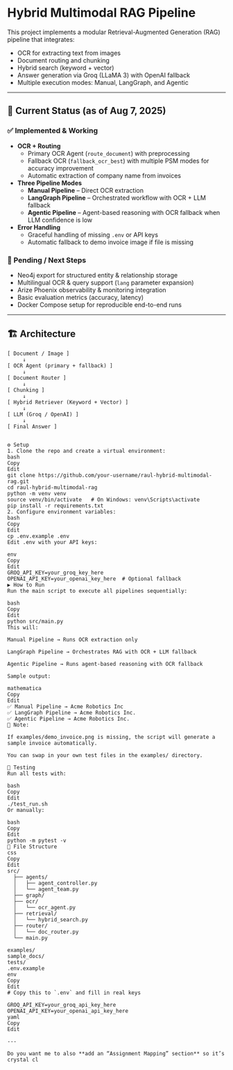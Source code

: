 # Hybrid Multimodal RAG Pipeline

This project implements a modular Retrieval-Augmented Generation (RAG) pipeline that integrates:

- OCR for extracting text from images
- Document routing and chunking
- Hybrid search (keyword + vector)
- Answer generation via Groq (LLaMA 3) with OpenAI fallback
- Multiple execution modes: Manual, LangGraph, and Agentic

---

## 📌 Current Status (as of Aug 7, 2025)

### ✅ Implemented & Working
- **OCR + Routing**
  - Primary OCR Agent (`route_document`) with preprocessing
  - Fallback OCR (`fallback_ocr_best`) with multiple PSM modes for accuracy improvement
  - Automatic extraction of company name from invoices
- **Three Pipeline Modes**
  - **Manual Pipeline** – Direct OCR extraction
  - **LangGraph Pipeline** – Orchestrated workflow with OCR + LLM fallback
  - **Agentic Pipeline** – Agent-based reasoning with OCR fallback when LLM confidence is low
- **Error Handling**
  - Graceful handling of missing `.env` or API keys
  - Automatic fallback to demo invoice image if file is missing

### 🚧 Pending / Next Steps
- Neo4j export for structured entity & relationship storage
- Multilingual OCR & query support (`lang` parameter expansion)
- Arize Phoenix observability & monitoring integration
- Basic evaluation metrics (accuracy, latency)
- Docker Compose setup for reproducible end-to-end runs

---

## 🏗 Architecture

```text
[ Document / Image ]
     ↓
[ OCR Agent (primary + fallback) ]
     ↓
[ Document Router ]
     ↓
[ Chunking ]
     ↓
[ Hybrid Retriever (Keyword + Vector) ]
     ↓
[ LLM (Groq / OpenAI) ]
     ↓
[ Final Answer ]


⚙ Setup
1. Clone the repo and create a virtual environment:
bash
Copy
Edit
git clone https://github.com/your-username/raul-hybrid-multimodal-rag.git
cd raul-hybrid-multimodal-rag
python -m venv venv
source venv/bin/activate   # On Windows: venv\Scripts\activate
pip install -r requirements.txt
2. Configure environment variables:
bash
Copy
Edit
cp .env.example .env
Edit .env with your API keys:

env
Copy
Edit
GROQ_API_KEY=your_groq_key_here
OPENAI_API_KEY=your_openai_key_here  # Optional fallback
▶ How to Run
Run the main script to execute all pipelines sequentially:

bash
Copy
Edit
python src/main.py
This will:

Manual Pipeline → Runs OCR extraction only

LangGraph Pipeline → Orchestrates RAG with OCR + LLM fallback

Agentic Pipeline → Runs agent-based reasoning with OCR fallback

Sample output:

mathematica
Copy
Edit
✅ Manual Pipeline → Acme Robotics Inc
✅ LangGraph Pipeline → Acme Robotics Inc.
✅ Agentic Pipeline → Acme Robotics Inc.
📄 Note:

If examples/demo_invoice.png is missing, the script will generate a sample invoice automatically.

You can swap in your own test files in the examples/ directory.

🧪 Testing
Run all tests with:

bash
Copy
Edit
./test_run.sh
Or manually:

bash
Copy
Edit
python -m pytest -v
📂 File Structure
css
Copy
Edit
src/
  ├── agents/
  │   ├── agent_controller.py
  │   └── agent_team.py
  ├── graph/
  ├── ocr/
  │   └── ocr_agent.py
  ├── retrieval/
  │   └── hybrid_search.py
  ├── router/
  │   └── doc_router.py
  └── main.py

examples/
sample_docs/
tests/
.env.example
env
Copy
Edit
# Copy this to `.env` and fill in real keys

GROQ_API_KEY=your_groq_api_key_here
OPENAI_API_KEY=your_openai_api_key_here
yaml
Copy
Edit

---

Do you want me to also **add an “Assignment Mapping” section** so it’s crystal cl